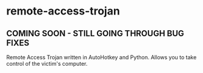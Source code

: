 # remote-access-trojan
## COMING SOON - STILL GOING THROUGH BUG FIXES
Remote Access Trojan written in AutoHotkey and Python. Allows you to take control of the victim's computer.
